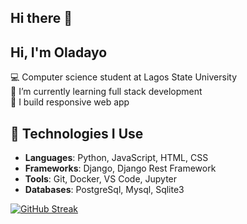 ## Hi there 👋

## Hi, I'm Oladayo

💻 Computer science student at Lagos State University <br>
🌱 I’m currently learning full stack development <br>
🔭 I build responsive web app

## 🔧 Technologies I Use
- **Languages**: Python, JavaScript, HTML, CSS
- **Frameworks**: Django, Django Rest Framework
- **Tools**: Git, Docker, VS Code, Jupyter
- **Databases**: PostgreSql, Mysql, Sqlite3

[![GitHub Streak](https://github-readme-streak-stats.herokuapp.com?user=oladayotech)](https://git.io/streak-stats)
